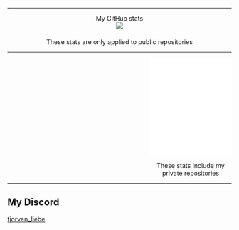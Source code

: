 <hr/>
<p align="center">My GitHub stats<br/><img src="https://github-profile-trophy.vercel.app/?username=Tjorven-Liebe&theme=darkhub&column=4&margin-w=15&margin-h=15"><br/><br/>These stats are only applied to public repositories</p>
<hr/>
<dl><dd><dl><dd><dl><dd><dl><dd><dl><dd><dl><dd><dl><dd><dl><dd>
  <img src="https://github.com/Tjorven-Liebe/github-stats/blob/master/generated/overview.svg#gh-dark-mode-only" align="right"/>
  <img src="https://github.com/Tjorven-Liebe/github-stats/blob/master/generated/languages.svg#gh-dark-mode-only"/>
  <p align="center">These stats include my private repositories</p>
</dd></dl></dd></dl></dd></dl></dd></dl></dl></dd></dl></dl></dd></dl>
<hr/>
<h2>My Discord</h2>
<a href="https://discord.com/users/428284027519369217" target="_blank">tjorven_liebe</a>
